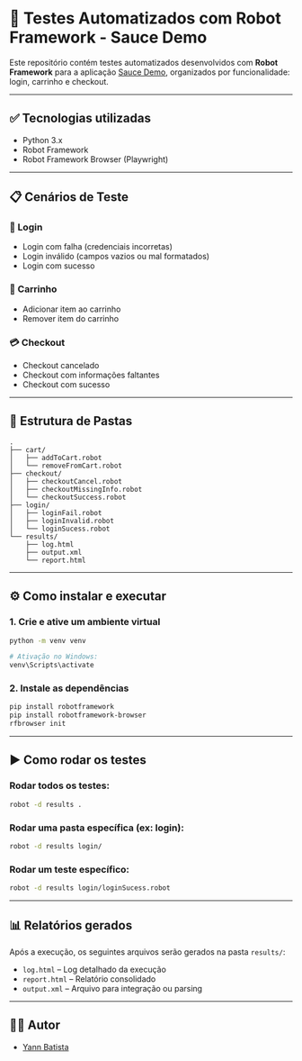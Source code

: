 # 🤖 Testes Automatizados com Robot Framework - Sauce Demo

Este repositório contém testes automatizados desenvolvidos com **Robot Framework** para a aplicação [Sauce Demo](https://www.saucedemo.com/), organizados por funcionalidade: login, carrinho e checkout.

---

## ✅ Tecnologias utilizadas

- Python 3.x
- Robot Framework
- Robot Framework Browser (Playwright)

---

## 📋 Cenários de Teste

### 🔐 Login
- Login com falha (credenciais incorretas)
- Login inválido (campos vazios ou mal formatados)
- Login com sucesso

### 🛒 Carrinho
- Adicionar item ao carrinho
- Remover item do carrinho

### 💳 Checkout
- Checkout cancelado
- Checkout com informações faltantes
- Checkout com sucesso

---

## 📂 Estrutura de Pastas

```
.
├── cart/
│   ├── addToCart.robot
│   └── removeFromCart.robot
├── checkout/
│   ├── checkoutCancel.robot
│   ├── checkoutMissingInfo.robot
│   └── checkoutSuccess.robot
├── login/
│   ├── loginFail.robot
│   ├── loginInvalid.robot
│   └── loginSucess.robot
└── results/
    ├── log.html
    ├── output.xml
    └── report.html
```

---

## ⚙️ Como instalar e executar

### 1. Crie e ative um ambiente virtual

```bash
python -m venv venv

# Ativação no Windows:
venv\Scripts\activate
```

### 2. Instale as dependências

```bash
pip install robotframework
pip install robotframework-browser
rfbrowser init
```

---

## ▶️ Como rodar os testes

### Rodar todos os testes:

```bash
robot -d results .
```

### Rodar uma pasta específica (ex: login):

```bash
robot -d results login/
```

### Rodar um teste específico:

```bash
robot -d results login/loginSucess.robot
```

---

## 📊 Relatórios gerados

Após a execução, os seguintes arquivos serão gerados na pasta `results/`:

- `log.html` – Log detalhado da execução
- `report.html` – Relatório consolidado
- `output.xml` – Arquivo para integração ou parsing

---

## 👨‍💻 Autor

- [Yann Batista](https://github.com/yannbatista)
